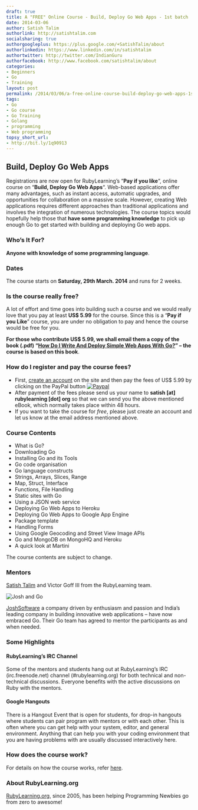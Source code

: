 ```yaml
---
draft: true
title: A "FREE" Online Course - Build, Deploy Go Web Apps - 1st batch
date: 2014-03-06
author: Satish Talim
authorlink: http://satishtalim.com
socialsharing: true
authorgoogleplus: https://plus.google.com/+SatishTalim/about
authorlinkedin: https://www.linkedin.com/in/satishtalim
authortwitter: http://twitter.com/IndianGuru
authorfacebook: http://www.facebook.com/satishtalim/about
categories:
- Beginners
- Go
- Training
layout: post
permalink: /2014/03/06/a-free-online-course-build-deploy-go-web-apps-1st-batch/
tags:
- Go
- Go course
- Go Training
- Golang
- programming
- Web programming
topsy_short_url:
- http://bit.ly/1q90913
---
```


<div>
  <h2>
    Build, Deploy Go Web Apps
  </h2>
  
  <p class="update">
    <span class="drop_cap">R</span>egistrations are now open for RubyLearning&#8217;s &#8220;<b>Pay if you like</b>&#8220;, online course on &#8220;<strong>Build, Deploy Go Web Apps</strong>&#8220;. Web-based applications offer many advantages, such as instant access, automatic upgrades, and opportunities for collaboration on a massive scale. However, creating Web applications requires different approaches than traditional applications and involves the integration of numerous technologies. The course topics would hopefully help those that <b>have some programming knowledge</b> to pick up enough Go to get started with building and deploying Go web apps.
  </p>
  
  <h3>
    Who&#8217;s It For?
  </h3>
  
  <p>
    <b>Anyone with knowledge of some programming language</b>.
  </p>
  
  <h3>
    Dates
  </h3>
  
  <p>
    The course starts on <b>Saturday, 29th March. 2014</b> and runs for 2 weeks.
  </p>
  
  <h3>
    Is the course really free?
  </h3>
  
  <p>
    A lot of effort and time goes into building such a course and we would really love that you pay at least <b>US$ 5.99</b> for the course. Since this is a &#8220;<b>Pay if you Like</b>&#8221; course, you are under no obligation to pay and hence the course would be free for you.
  </p>
  
  <p>
    <b>For those who contribute US$ 5.99, we shall email them a copy of the book (.pdf) &#8220;<a href="https://leanpub.com/howdoibuildawebappwithgo">How Do I Write And Deploy Simple Web Apps With Go?</a>&#8221; – the course is based on this book</b>.
  </p>
  
  <h3>
    How do I register and pay the course fees?
  </h3>
  
  <ul>
    <li>
      First, <a href="http://rubylearning.org/classes/login/index.php">create an account</a> on the site and then pay the fees of US$ 5.99 by clicking on the PayPal button <a href="http://rubylearning.org/classes/enrol/index.php?id=47"><img src="http://rubylearning.com/images/paypal_ruby.gif" alt="Paypal" /></a>
    </li>
    <li>
      After payment of the fees please send us your name to <strong>satish [at] rubylearning [dot] org</strong> so that we can send you the above mentioned eBook, which normally takes place within 48 hours.
    </li>
    <li>
      If you want to take the course for <em>free</em>, please just create an account and let us know at the email address mentioned above.
    </li>
  </ul>
  
  <h3>
    Course Contents
  </h3>
  
  <ul>
    <li>
      What is Go?
    </li>
    <li>
      Downloading Go
    </li>
    <li>
      Installing Go and its Tools
    </li>
    <li>
      Go code organisation
    </li>
    <li>
      Go language constructs
    </li>
    <li>
      Strings, Arrays, Slices, Range
    </li>
    <li>
      Map, Struct, Interface
    </li>
    <li>
      Functions, File Handling
    </li>
    <li>
      Static sites with Go
    </li>
    <li>
      Using a JSON web service
    </li>
    <li>
      Deploying Go Web Apps to Heroku
    </li>
    <li>
      Deploying Go Web Apps to Google App Engine
    </li>
    <li>
      Package template
    </li>
    <li>
      Handling Forms
    </li>
    <li>
      Using Google Geocoding and Street View Image APIs
    </li>
    <li>
      Go and MongoDB on MongoHQ and Heroku
    </li>
    <li>
      A quick look at Martini
    </li>
  </ul>
  
  <p>
    The course contents are subject to change.
  </p>
  
  <h3>
    Mentors
  </h3>
  
  <p>
    <a href="http://satishtalim.com/">Satish Talim</a> and Victor Goff III from the RubyLearning team.
  </p>
  
  <p>
    <img class="alignright" src="http://rubylearning.com/images/joshgo.png" alt="Josh and Go" title="JoshSoftware embraces Go" />
  </p>
  
  <p>
    <a href="http://www.joshsoftware.com/">JoshSoftware</a> a company driven by enthusiasm and passion and India’s leading company in building innovative web applications &#8211; have now embraced Go. Their Go team has agreed to mentor the participants as and when needed.
  </p>
  
  <h3>
    Some Highlights
  </h3>
  
  <h4>
    RubyLearning’s IRC Channel
  </h4>
  
  <p>
    Some of the mentors and students hang out at RubyLearning’s IRC (irc.freenode.net) channel (#rubylearning.org) for both technical and non-technical discussions. Everyone benefits with the active discussions on Ruby with the mentors.
  </p>
  
  <h4>
    Google Hangouts
  </h4>
  
  <p>
    There is a Hangout Event that is open for students, for drop-in hangouts where students can pair program with mentors or with each other. This is often where you can get help with your system, editor, and general environment. Anything that can help you with your coding environment that you are having problems with are usually discussed interactively here.
  </p>
  
  <h3>
    How does the course work?
  </h3>
  
  <p>
    For details on how the course works, refer <a href="http://rubylearning.com/blog/how-the-course-works/">here</a>.
  </p>
  
  <h3>
    About RubyLearning.org
  </h3>
  
  <p>
    <a href="http://rubylearning.org/">RubyLearning.org</a>, since 2005, has been helping Programming Newbies go from zero to awesome!
  </p>
</div>


